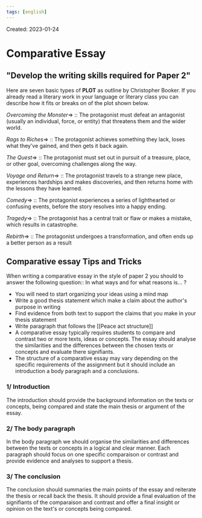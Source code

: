 ```yaml
---
tags: [english] 
---
```

Created: 2023-01-24

# Comparative Essay
## "Develop the writing skills required for Paper 2"
Here are seven basic types of **PLOT** as outline by Christopher Booker. If you already read a literary work in your language or literary class you can describe how it fits or breaks on of the plot shown below.

*Overcoming the Monster*=> :: The protagonist must defeat an antagonist (usually an individual, force, or entity) that threatens them and the wider world. 
<!--SR:!2024-06-30,318,250-->

*Rags to Riches*=> :: The protagonist achieves something they lack, loses what they’ve gained, and then gets it back again. 
<!--SR:!2024-03-12,248,250-->

*The Quest*=> :: The protagonist must set out in pursuit of a treasure, place, or other goal, overcoming challenges along the way.
<!--SR:!2025-09-18,581,250-->

*Voyage and Return*=> :: The protagonist travels to a strange new place, experiences hardships and makes discoveries, and then returns home with the lessons they have learned. 
<!--SR:!2024-11-15,400,250-->

*Comedy*=> :: The protagonist experiences a series of lighthearted or confusing events, before the story resolves into a happy ending. 
<!--SR:!2024-07-28,332,250-->

*Tragedy*=> :: The protagonist has a central trait or flaw or makes a mistake, which results in catastrophe. 
<!--SR:!2024-07-01,318,250-->

*Rebirth*=> :: The protagonist undergoes a transformation, and often ends up a better person as a result
<!--SR:!2024-08-03,335,250-->

## Comparative essay Tips and Tricks
When writing a comparative essay in the style of paper 2 you should to answer the following question:: In what ways and for what reasons is… ?
<!--SR:!2024-02-26,91,170-->

- You will need to start organizing your ideas using a mind map
- Write a good thesis statement which make a claim about the author's purpose in writing
- Find evidence from both text to support the claims that you make in your thesis statement
- Write paragraph that follows the [[Peace act structure]]
- A comparative essay typically requires students to compare and contrast two or more texts, ideas or concepts. The essay should analyse the similarities and the differences between the chosen texts or concepts and evaluate there signifiants. 
- The structure of a comparative essay may vary depending on the specific requirements of the assignment but it should include an introduction a body paragraph and a conclusions. 

### 1/ Introduction
The introduction should provide the background information on the texts or concepts, being compared and state the main thesis or argument of the essay.

### 2/ The body paragraph
In the body paragraph we should organise the similarities and differences between the texts or concepts in a logical and clear manner. Each paragraph should focus on one specific comparaison or contrast and provide evidence and analyses to support a thesis. 

### 3/ The conclusion
The conclusion should summaries the main points of the essay and reiterate the thesis or recall back the thesis. It should provide a final evaluation of the signifiants of the comparaison and contrast and offer a final insight or opinion on the text's or concepts being compared. 

